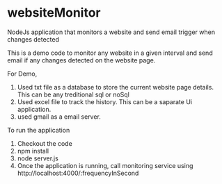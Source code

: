 # websiteMonitor
NodeJs application that monitors a website and send email trigger when changes detected

This is a demo code to monitor any website in a given interval and send email if any changes detected on the website page. 

For Demo,
1. Used txt file as a database to store the current website page details. This can be any treditional sql or noSql
2. Used excel file to track the history. This can be a saparate Ui application.
3. used gmail as a email server. 

To run the application
1. Checkout the code
2. npm install
3. node server.js
4. Once the application is running, call monitoring service using http://localhost:4000/:frequencyInSecond

